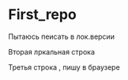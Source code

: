 ﻿# First_repo

Пытаюсь пеисать в лок.версии

Вторая лркальная строка

Третья строка , пишу в браузере
